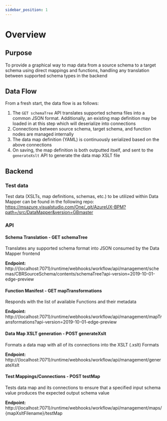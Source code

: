 ```yaml
---
sidebar_position: 1
---
```


# Overview

## Purpose

To provide a graphical way to map data from a source schema to a target schema using direct mappings and functions, handling any translation between supported schema types in the backend

## Data Flow

From a fresh start, the data flow is as follows:

1. The `GET schemaTree` API translates supported schema files into a common JSON format. Additionally, an existing map definition may be loaded in at this step which will deserialize into connections
2. Connections between source schema, target schema, and function nodes are managed internally
3. The data map definition (YAML) is continuously serialized based on the above connections
4. On saving, the map definition is both outputted itself, and sent to the `generateXslt` API to generate the data map XSLT file

## Backend

### Test data

Test data (XSLTs, map definitions, schemas, etc.) to be utilized within Data Mapper can be found in the following repo: https://msazure.visualstudio.com/One/_git/AzureUX-BPM?path=/src/DataMapper&version=GBmaster

### API

#### Schema Translation - GET schemaTree

Translates any supported schema format into JSON consumed by the Data Mapper frontend

**Endpoint:** http://{localhost:7071}/runtime/webhooks/workflow/api/management/schemas/CBRSourceSchema/contents/schemaTree?api-version=2019-10-01-edge-preview

#### Function Manifest - GET mapTransformations

Responds with the list of available Functions and their metadata

**Endpoint:** http://{localhost:7071}/runtime/webhooks/workflow/api/management/mapTransformations?api-version=2019-10-01-edge-preview

#### Data Map XSLT generation - POST generateXslt

Formats a data map with all of its connections into the XSLT (.xslt) Formats

**Endpoint:** http://{localhost:7071}/runtime/webhooks/workflow/api/management/generateXslt

#### Test Mappings/Connections - POST testMap

Tests data map and its connections to ensure that a specified input schema value produces the expected output schema value

**Endpoint:** http://{localhost:7071}/runtime/webhooks/workflow/api/management/maps/{mapXsltFilename}/testMap
